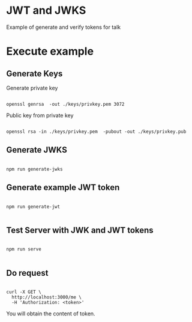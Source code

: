 # JWT and JWKS

Example of generate and verify tokens for talk

# Execute example

## Generate Keys

Generate private key

```

openssl genrsa  -out ./keys/privkey.pem 3072

```

Public key from private key

```

openssl rsa -in ./keys/privkey.pem  -pubout -out ./keys/privkey.pub

```


## Generate JWKS

```

npm run generate-jwks

```


## Generate example JWT token 

```

npm run generate-jwt


```


## Test Server with JWK and JWT tokens

```

npm run serve


```

## Do request

```

curl -X GET \
  http://localhost:3000/me \
  -H 'Authorization: <token>' 

```

You will obtain the content of token.

